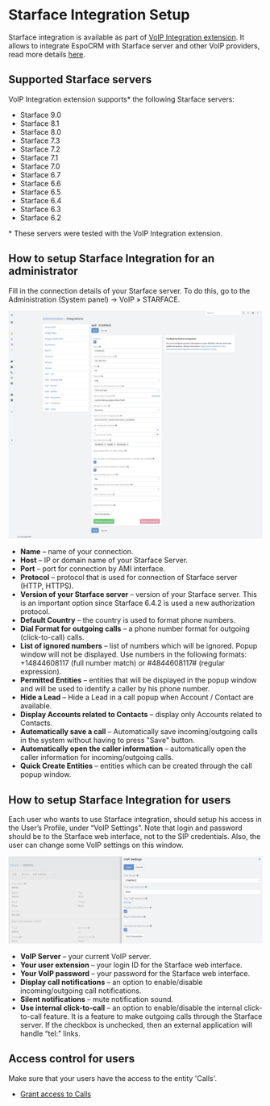 # Starface Integration Setup

Starface integration is available as part of [VoIP Integration extension](https://www.espocrm.com/extensions/voip-integration/). It allows to integrate EspoCRM with Starface server and other VoIP providers, read more details [here](https://www.espocrm.com/features/starface-integration-setup/).

## Supported Starface servers

VoIP Integration extension supports* the following Starface servers:

* Starface 9.0
* Starface 8.1
* Starface 8.0
* Starface 7.3
* Starface 7.2
* Starface 7.1
* Starface 7.0
* Starface 6.7
* Starface 6.6
* Starface 6.5
* Starface 6.4
* Starface 6.3
* Starface 6.2

\* These servers were tested with the VoIP Integration extension.

## How to setup Starface Integration for an administrator

Fill in the connection details of your Starface server. To do this, go to the Administration (System panel) -> VoIP » STARFACE.

![Starface integration config](../../_static/images/extensions/voip-integration/starface-admin-setup.png)

* **Name** – name of your connection.
* **Host** – IP or domain name of your Starface Server.
* **Port** – port for connection by AMI interface.
* **Protocol** – protocol that is used for connection of Starface server (HTTP, HTTPS).
* **Version of your Starface server** – version of your Starface server. This is an important option since Starface 6.4.2 is used a new authorization protocol.
* **Default Country** – the country is used to format phone numbers.
* **Dial Format for outgoing calls** – a phone number format for outgoing (click-to-call) calls.
* **List of ignored numbers** – list of numbers which will be ignored. Popup window will not be displayed. Use numbers in the following formats: +14844608117 (full number match) or #4844608117# (regular expression).
* **Permitted Entities** – entities that will be displayed in the popup window and will be used to identify a caller by his phone number.
* **Hide a Lead** – Hide a Lead in a call popup when Account / Contact are available.
* **Display Accounts related to Contacts** – display only Accounts related to Contacts.
* **Automatically save a call** – Automatically save incoming/outgoing calls in the system without having to press "Save" button.
* **Automatically open the caller information** – automatically open the caller information for incoming/outgoing calls.
* **Quick Create Entities** – entities which can be created through the call popup window.

## How to setup Starface Integration for users

Each user who wants to use Starface integration, should setup his access in the User’s Profile, under “VoIP Settings”. Note that login and password should be to the Starface web interface, not to the SIP credentials. Also, the user can change some VoIP settings on this window.

![VoIP settings](../../_static/images/extensions/voip-integration/starface-user-settings.png)

* **VoIP Server** – your current VoIP server.
* **Your user extension** – your login ID for the Starface web interface.
* **Your VoIP password** – your password for the Starface web interface.
* **Display call notifications** – an option to enable/disable incoming/outgoing call notifications.
* **Silent notifications** – mute notification sound.
* **Use internal click-to-call** – an option to enable/disable the internal click-to-call feature. It is a feature to make outgoing calls through the Starface server. If the checkbox is unchecked, then an external application will handle “tel:” links.

## Access control for users

Make sure that your users have the access to the entity 'Calls'.

* [Grant access to Calls](customization.md#grant-access-to-calls)

